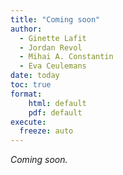 ```yaml
---
title: "Coming soon"
author:
  - Ginette Lafit
  - Jordan Revol
  - Mihai A. Constantin
  - Eva Ceulemans
date: today
toc: true
format:
    html: default
    pdf: default
execute:
  freeze: auto
---
```


*Coming soon.*
